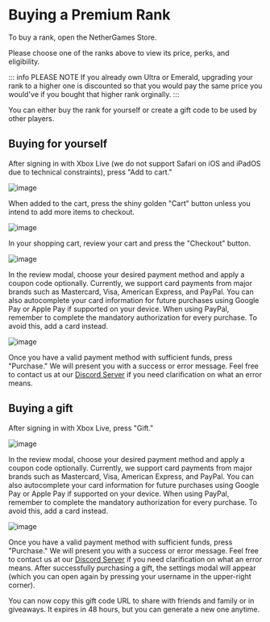 # Buying a Premium Rank

To buy a rank, open the NetherGames Store.

Please choose one of the ranks above to view its price, perks, and eligibility.

::: info PLEASE NOTE
If you already own Ultra or Emerald, upgrading your rank to a higher one is discounted so that you would pay the same price you would've if you bought that higher rank orginally.
:::

You can either buy the rank for yourself or create a gift code to be used by other players.

## Buying for yourself

After signing in with Xbox Live (we do not support Safari on iOS and iPadOS due to technical constraints), press "Add to cart."

![image](assets/IMG_1579.png)

When added to the cart, press the shiny golden "Cart" button unless you intend to add more items to checkout.

![image](assets/IMG_1580.png)

In your shopping cart, review your cart and press the "Checkout" button.

![image](assets/IMG_1581.png)


In the review modal, choose your desired payment method and apply a coupon code optionally.
Currently, we support card payments from major brands such as Mastercard, Visa, American Express, and PayPal.
You can also autocomplete your card information for future purchases using Google Pay or Apple Pay if supported on your device.
When using PayPal, remember to complete the mandatory authorization for every purchase. To avoid this, add a card instead.

![image](assets/IMG_1582.png)

Once you have a valid payment method with sufficient funds, press "Purchase." We will present you with a success or error message. Feel free to contact us at our [Discord Server](https://ngmc.co/d) if you need clarification on what an error means.

## Buying a gift

After signing in with Xbox Live, press "Gift."

![image](assets/IMG_1579.png)

In the review modal, choose your desired payment method and apply a coupon code optionally.
Currently, we support card payments from major brands such as Mastercard, Visa, American Express, and PayPal.
You can also autocomplete your card information for future purchases using Google Pay or Apple Pay if supported on your device.
When using PayPal, remember to complete the mandatory authorization for every purchase. To avoid this, add a card instead.

![image](assets/IMG_1584.png)

Once you have a valid payment method with sufficient funds, press "Purchase." We will present you with a success or error message. Feel free to contact us at our [Discord Server](https://ngmc.co/d) if you need clarification on what an error means.
After successfully purchasing a gift, the settings modal will appear (which you can open again by pressing your username in the upper-right corner).

You can now copy this gift code URL to share with friends and family or in giveaways. It expires in 48 hours, but you can generate a new one anytime.
